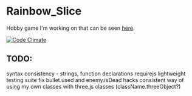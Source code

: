 Rainbow_Slice
=============

Hobby game I'm working on that can be seen [here](http://www.rainbowslice.com).

[![Code Climate](https://codeclimate.com/github/SimonHFrost/Rainbow_Slice.png)](https://codeclimate.com/github/SimonHFrost/Rainbow_Slice)

TODO:
-----

syntax consistency - strings, function declarations
requirejs
lightweight testing suite
fix bullet.used and enemy.isDead hacks
consistent way of using my own classes with three.js classes (className.threeObject?)
